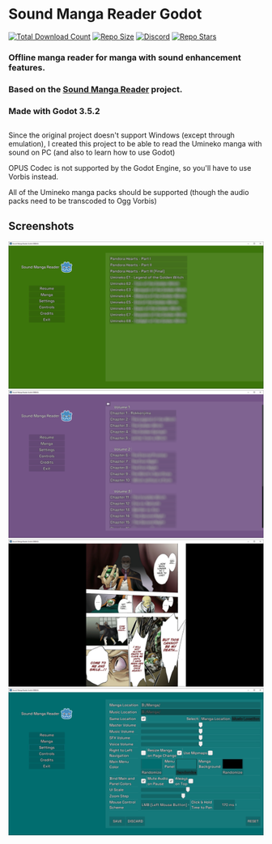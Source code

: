 # Sound Manga Reader Godot
[![Total Download Count](https://img.shields.io/github/downloads/MrPoblin/Sound-Manga-Reader-Godot/total)](https://github.com/MrPoblin/Sound-Manga-Reader-Godot/releases/latest)
[![Repo Size](https://img.shields.io/github/repo-size/MrPoblin/Sound-Manga-Reader-Godot)](https://github.com/MrPoblin/Sound-Manga-Reader-Godot)
[![Discord](https://dcbadge.limes.pink/api/server/8TBW6zHMWJ?style=flat)](https://discord.gg/8TBW6zHMWJ)
[![Repo Stars](https://img.shields.io/github/stars/MrPoblin/Sound-Manga-Reader-Godot?style=social)](https://github.com/MrPoblin/Sound-Manga-Reader-Godot)


### Offline manga reader for manga with sound enhancement features.

### Based on the [Sound Manga Reader](https://gitlab.com/papjul/sound-manga-reader/) project.
### Made with Godot 3.5.2

##

Since the original project doesn't support Windows (except through emulation), I created this project to be able to read the Umineko manga with sound on PC (and also to learn how to use Godot)

OPUS Codec is not supported by the Godot Engine, so you'll have to use Vorbis instead.

All of the Umineko manga packs should be supported (though the audio packs need to be transcoded to Ogg Vorbis)

## Screenshots

![Manga List](https://raw.githubusercontent.com/MrPoblin/screenshots/main/Sound-Manga-Reader-Godot/v20230421/smrg_1.png)
![Chapter List](https://raw.githubusercontent.com/MrPoblin/screenshots/main/Sound-Manga-Reader-Godot/v20230421/smrg_2.png)
![Reader](https://raw.githubusercontent.com/MrPoblin/screenshots/main/Sound-Manga-Reader-Godot/v20230421/smrg_3.png)
![Settings](https://raw.githubusercontent.com/MrPoblin/screenshots/main/Sound-Manga-Reader-Godot/v20230421/smrg_4.png)
